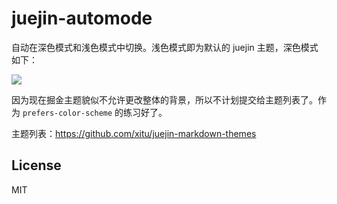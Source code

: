 # juejin-automode

自动在深色模式和浅色模式中切换。浅色模式即为默认的 juejin 主题，深色模式如下：

![](img/preview.gif)

因为现在掘金主题貌似不允许更改整体的背景，所以不计划提交给主题列表了。作为 `prefers-color-scheme` 的练习好了。

主题列表：https://github.com/xitu/juejin-markdown-themes

## License

MIT

